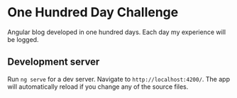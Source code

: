 # One Hundred Day Challenge

Angular blog developed in one hundred days.
Each day my experience will be logged.

## Development server

Run `ng serve` for a dev server. Navigate to `http://localhost:4200/`. The app will automatically reload if you change any of the source files.
